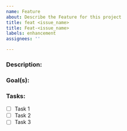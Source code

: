 ```yaml
---
name: Feature
about: Describe the Feature for this project
title: feat <issue_name>
title: Feat-<issue_name>
labels: enhancement
assignees: ''

---
```


### Description:

### Goal(s):

### Tasks:
- [ ] Task 1
- [ ] Task 2
- [ ] Task 3
